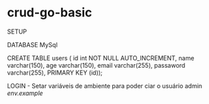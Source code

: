 # crud-go-basic

SETUP

DATABASE MySql

CREATE TABLE users ( id int NOT NULL AUTO_INCREMENT, name varchar(150), age varchar(150), email varchar(255), passaword varchar(255), PRIMARY KEY (id)); 


LOGIN - Setar variáveis de ambiente para poder ciar o usuário admin *env.example*


